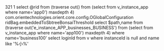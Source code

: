 321 1 select @rid from (traverse out() from (select from v_instance_app where name='app0') maxdepth 4) 
com.orientechnologies.orient.core.config.OGlobalConfiguration
ridBag.embeddedToSbtreeBonsaiThreshold
<properties>
        <entry name="log.console.level" value="info"/>
        <entry name="log.file.level" value="fine"/>
        <entry name="network.http.useToken" value="false"/>
    </properties>
select $path,name from (traverse out('e_instance_APP_businesses_BUSINESS') from (select from v_instance_app where name='app100') maxdepth 4) where name='business100'
select loginId from v where instanceId is null and name like '%小%'
